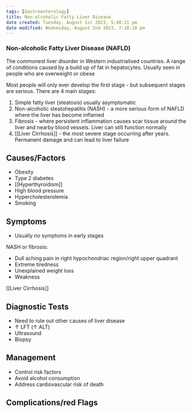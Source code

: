 ```yaml
---
tags: [Gastroenterology]
title: Non-alcoholic Fatty Liver Disease
date created: Tuesday, August 1st 2023, 5:40:21 pm
date modified: Wednesday, August 2nd 2023, 7:10:18 pm
---
```


### Non-alcoholic Fatty Liver Disease (NAFLD)

The commonest liver disorder in Western industrialised countries. A range of conditions caused by a build up of fat in hepatocytes. Usually seen in people who are overweight or obese

Most people will only ever develop the first stage - but subsequent stages are serious. There are 4 main stages:

1. Simple fatty liver (steatosis) usually asymptomatic
2. Non-alcoholic steatohepatitis (NASH) - a more serious form of NAFLD where the liver has become inflamed
3. Fibrosis - where persistent inflammation causes scar tissue around the liver and nearby blood vessels. Liver can still function normally
4. [[Liver Cirrhosis]] - the most severe stage occurring after years. Permanent damage and can lead to liver failure

## Causes/Factors

- Obesity
- Type 2 diabetes
- [[Hyperthyroidism]]
- High blood pressure
- Hypercholesterolemia
- Smoking

## Symptoms

- Usually no symptoms in early stages

NASH or fibrosis:

- Dull aching pain in right hypochondriac region/right upper quadrant
- Extreme tiredness
- Unexplained weight loss
- Weakness

[[Liver Cirrhosis]]

## Diagnostic Tests

- Need to rule out other causes of liver disease
- $\uparrow$ LFT ($\uparrow$ ALT)
- Ultrasound
- Biopsy

## Management

- Control risk factors
- Avoid alcohol consumption
- Address cardiovascular risk of death

## Complications/red Flags

